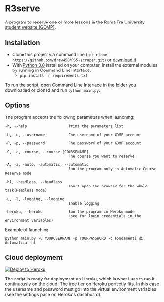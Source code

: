 # R3serve
A program to reserve one or more lessons in the Roma Tre University [student website (GOMP)](https://gomp.uniroma3.it/Login?ReturnUrl=%2f).


## Installation
* Clone this project via command line (`git clone https://github.com/drew458/PS5-scraper.git`) or [download it](https://github.com/drew458/PS5-scraper/archive/refs/heads/master.zip)
* With [Python 3.8](https://www.python.org/downloads/release/python-380/) installed on your computer, install the external
modules by running in Command Line Interface:
  * `pip install -r requirements.txt`

To run the script, open Command Line Interface in the folder you downloaded or cloned and run `python main.py`.

## Options
The program accepts the following parameters when launching:

    -h, --help                   Print the parameters list

    -U, -u, --username           The username of your GOMP account

    -P, -p, --password           The password of your GOMP account

    -C, -c, -course, --course [COURSENAME]
                                 The course you want to reserve
    
    -A, -a, -auto, -automatic, --automatic
                                 Run the program only in Automatic Course Reserve mode
    
    -hl, -headless, --headless
                                 Don't open the browser for the whole task(Headless mode)

    -L, -l, -logging, --logging
                                 Enable logging
    
    -heroku, --heroku            Run the program in Heroku mode 
                                 (see for login credentials in the environment variables)

Example of launching:
```
python main.py -u YOURUSERNAME -p YOURPASSWORD -c Fondamenti di Automatica -hl
```


## Cloud deployment

[![Deploy to Heroku](https://www.herokucdn.com/deploy/button.svg)](https://heroku.com/deploy)

The script is ready for deployment on Heroku, which is what I use to run it continuously on the cloud. The free tier on 
Heroku perfectly fits. In this case the username and password must go into the virtual environment variables 
(see the settings page on Heroku's dashboard).